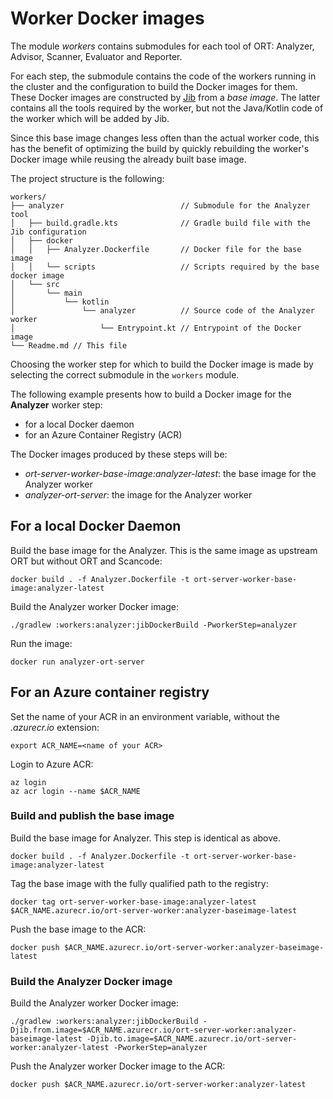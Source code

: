 # Worker Docker images

The module *workers* contains submodules for each tool of ORT: Analyzer, Advisor, Scanner, Evaluator and Reporter.

For each step, the submodule contains the code of the workers running in the cluster and the configuration to build the Docker images for them.
These Docker images are constructed by [Jib](https://github.com/GoogleContainerTools/jib) from a *base image*. The latter contains all the tools required by the worker, but not the Java/Kotlin code of the worker which will be added by Jib.

Since this base image changes less often than the actual worker code, this has the benefit of optimizing the build by quickly rebuilding the worker's Docker image while reusing the already built base image.

The project structure is the following:

```
workers/
├── analyzer                          // Submodule for the Analyzer tool
│   ├── build.gradle.kts              // Gradle build file with the Jib configuration
│   ├── docker
│   │   ├── Analyzer.Dockerfile       // Docker file for the base image
│   │   └── scripts                   // Scripts required by the base docker image
│   └── src
│       └── main
│           └── kotlin
│               └── analyzer          // Source code of the Analyzer worker
│                   └── Entrypoint.kt // Entrypoint of the Docker image
└── Readme.md // This file
```

Choosing the worker step for which to build the Docker image is made by
selecting the correct submodule in the `workers` module.

The following example presents how to build a Docker image for the **Analyzer** worker step:
 * for a local Docker daemon
 * for an Azure Container Registry (ACR)

The Docker images produced by these steps will be:
* *ort-server-worker-base-image:analyzer-latest*: the base image for the Analyzer worker
* *analyzer-ort-server*: the image for the Analyzer worker

## For a local Docker Daemon

Build the base image for the Analyzer. This is the same image as upstream ORT but without ORT and Scancode:

```docker build . -f Analyzer.Dockerfile -t ort-server-worker-base-image:analyzer-latest```

Build the Analyzer worker Docker image:

```./gradlew :workers:analyzer:jibDockerBuild -PworkerStep=analyzer```

Run the image:

```docker run analyzer-ort-server```

## For an Azure container registry

Set the name of your ACR in an environment variable, without the *.azurecr.io* extension:

```export ACR_NAME=<name of your ACR>```

Login to Azure ACR:

```
az login
az acr login --name $ACR_NAME
```

### Build and publish the base image

Build the base image for Analyzer. This step is identical as above.

```docker build . -f Analyzer.Dockerfile -t ort-server-worker-base-image:analyzer-latest```

Tag the base image with the fully qualified path to the registry:

```docker tag ort-server-worker-base-image:analyzer-latest $ACR_NAME.azurecr.io/ort-server-worker:analyzer-baseimage-latest```

Push the base image to the ACR:

```docker push $ACR_NAME.azurecr.io/ort-server-worker:analyzer-baseimage-latest```

### Build the Analyzer Docker image

Build the Analyzer worker Docker image:

```./gradlew :workers:analyzer:jibDockerBuild -Djib.from.image=$ACR_NAME.azurecr.io/ort-server-worker:analyzer-baseimage-latest -Djib.to.image=$ACR_NAME.azurecr.io/ort-server-worker:analyzer-latest -PworkerStep=analyzer```

Push the Analyzer worker Docker image to the ACR:

```docker push $ACR_NAME.azurecr.io/ort-server-worker:analyzer-latest```
